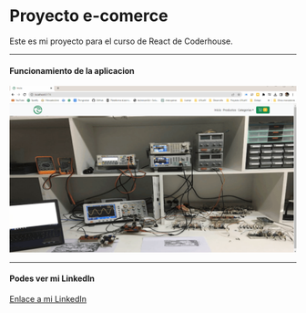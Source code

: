 # Proyecto e-comerce

Este es mi proyecto para el curso de React de Coderhouse.

---

#### Funcionamiento de la aplicacion

![Funcionamiento de la app](/src/assets/ecomerce.gif)

---

#### Podes ver mi LinkedIn

[Enlace a mi LinkedIn](https://www.linkedin.com/in/juan-pablo-calabro-93b2a6132/?originalSubdomain=ar)
